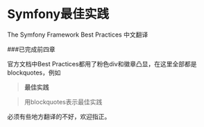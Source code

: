 # Symfony最佳实践
The Symfony Framework Best Practices 中文翻译

###已完成前四章

官方文档中Best Practices都用了粉色div和徽章凸显，在这里全部都是blockquotes，例如

>**最佳实践**

>用blockquotes表示最佳实践

必须有些地方翻译的不好，欢迎指正。

